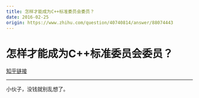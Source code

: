 ```yaml
---
title: 怎样才能成为C++标准委员会委员？
date: 2016-02-25
origin: https://www.zhihu.com/question/40740814/answer/88074443
---
```

# 怎样才能成为C++标准委员会委员？

[知乎链接](https://www.zhihu.com/question/40740814/answer/88074443)

---------

<span class="RichText ztext CopyrightRichText-richText" itemprop="text">小伙子，没钱就别乱想了。</span>